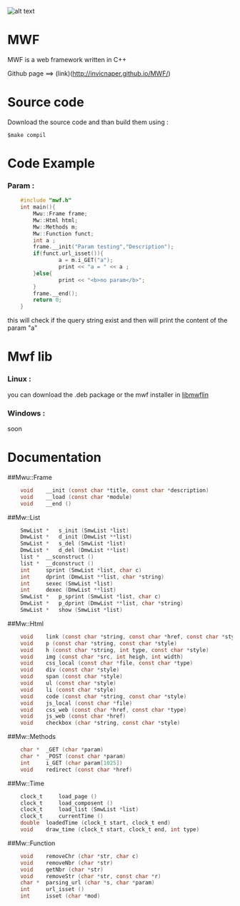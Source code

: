 ![alt text](https://cdn3.iconfinder.com/data/icons/internet-and-web-4/78/internt_web_technology-06-128.png "mwf logo")

MWF
===

MWF is a web framework written in C++

Github page ==> (link)(http://invicnaper.github.io/MWF/)

Source code
===

Download the source code and than build them using :

    $make compil
  
Code Example
===

### Param :
```c++
    #include "mwf.h"
    int main(){
        Mwu::Frame frame;
        Mw::Html html;
        Mw::Methods m;
        Mw::Function funct;
        int a ;
        frame.__init("Param testing","Description");
        if(funct.url_isset()){
                a = m.i_GET("a");
                print << "a = " << a ; 
        }else{
                print << "<b>no param</b>";
        }
        frame.__end();
        return 0;
    }
```
this will check if the query string exist and then will print the content of the param "a"

Mwf lib 
===

### Linux :
you can download the .deb package or the mwf installer in [libmwflin](https://www.naper.eu)

### Windows :
soon

Documentation
===

##Mwu::Frame
```c
    void 	__init (const char *title, const char *description)
    void 	__load (const char *module)
    void 	__end ()
```
##Mw::List
```c
    SmwList * 	s_init (SmwList *list)
    DmwList * 	d_init (DmwList **list)
    SmwList * 	s_del (SmwList *list)
    DmwList * 	d_del (DmwList **list)
    list * 	__sconstruct ()
    list * 	__dconstruct ()
    int 	sprint (SmwList *list, char c)
    int 	dprint (DmwList **list, char *string)
    int 	sexec (SmwList *list)
    int 	dexec (DmwList **list)
    SmwList * 	p_sprint (SmwList *list, char c)
    DmwList * 	p_dprint (DmwList **list, char *string)
    SmwList * 	show (SmwList *list)
```
##Mw::Html
```c
    void 	link (const char *string, const char *href, const char *style)
    void 	p (const char *string, const char *style)
    void 	h (const char *string, int type, const char *style)
    void 	img (const char *src, int heigh, int width)
    void 	css_local (const char *file, const char *type)
    void 	div (const char *style)
    void 	span (const char *style)
    void 	ul (const char *style)
    void 	li (const char *style)
    void 	code (const char *string, const char *style)
    void 	js_local (const char *file)
    void 	css_web (const char *href, const char *type)
    void 	js_web (const char *href)
    void 	checkbox (char *string, const char *style)
```    
##Mw::Methods
```c
    char * 	_GET (char *param)
    char * 	_POST (const char *param)
    int 	i_GET (char param[1025])
    void 	redirect (const char *href)
```    
##Mw::Time
```c    
    clock_t 	load_page ()
    clock_t 	load_composent ()
    clock_t 	load_list (SmwList *list)
    clock_t 	currentTime ()
    double 	loadedTime (clock_t start, clock_t end)
    void 	draw_time (clock_t start, clock_t end, int type)
```
##Mw::Function
```c
    void 	removeChr (char *str, char c)
    void 	removeNbr (char *str)
    void 	getNbr (char *str)
    void 	removeStr (char *str, const char *r)
    char * 	parsing_url (char *s, char *param)
    int 	url_isset ()
    int 	isset (char *mod)
```
